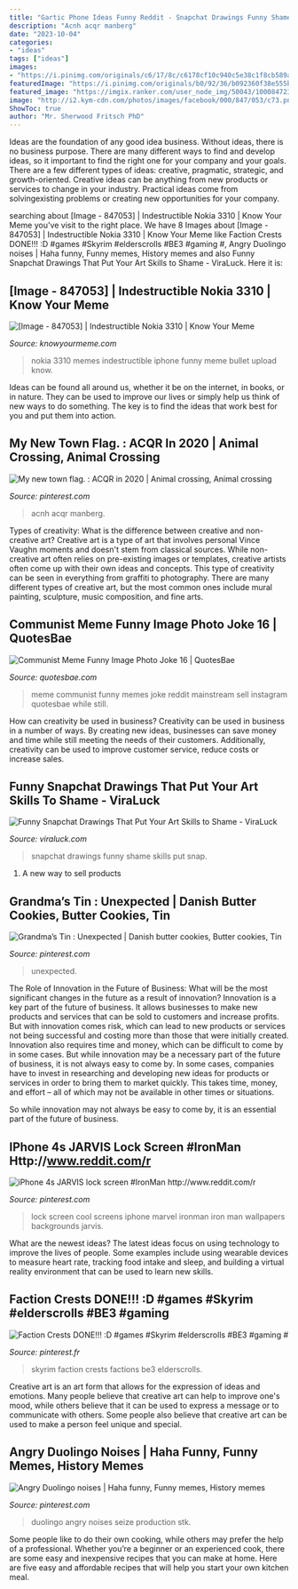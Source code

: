 ```yaml
---
title: "Gartic Phone Ideas Funny Reddit - Snapchat Drawings Funny Shame Skills Put Snap"
description: "Acnh acqr manberg"
date: "2023-10-04"
categories:
- "ideas"
tags: ["ideas"]
images:
- "https://i.pinimg.com/originals/c6/17/8c/c6178cf10c940c5e38c1f8cb589a502c.jpg"
featuredImage: "https://i.pinimg.com/originals/b0/92/36/b092360f38e555b6e2faf05317b101b8.jpg"
featured_image: "https://imgix.ranker.com/user_node_img/50043/1000847237/original/1-photo-u1?w=650&amp;q=50&amp;fm=jpg"
image: "http://i2.kym-cdn.com/photos/images/facebook/000/847/053/c73.png"
ShowToc: true
author: "Mr. Sherwood Fritsch PhD"
---
```



Ideas are the foundation of any good idea business. Without ideas, there is no business purpose. There are many different ways to find and develop ideas, so it important to find the right one for your company and your goals. There are a few different types of ideas: creative, pragmatic, strategic, and growth-oriented. Creative ideas can be anything from new products or services to change in your industry. Practical ideas come from solvingexisting problems or creating new opportunities for your company.

	

		
searching about [Image - 847053] | Indestructible Nokia 3310 | Know Your Meme you've visit to the right place. We have 8 Images about [Image - 847053] | Indestructible Nokia 3310 | Know Your Meme like Faction Crests DONE!!! :D #games #Skyrim #elderscrolls #BE3 #gaming #, Angry Duolingo noises | Haha funny, Funny memes, History memes and also Funny Snapchat Drawings That Put Your Art Skills to Shame - ViraLuck. Here it is:
		
    
## [Image - 847053] | Indestructible Nokia 3310 | Know Your Meme

<img loading=lazy src="http://i2.kym-cdn.com/photos/images/facebook/000/847/053/c73.png" onerror="this.onerror=null;this.src='https://tse2.mm.bing.net/th?id=OIP.T0omkKvULSOyBx3tTsRqBwHaJ0&amp;pid=15.1';" alt="[Image - 847053] | Indestructible Nokia 3310 | Know Your Meme">

_Source: knowyourmeme.com_

>nokia 3310 memes indestructible iphone funny meme bullet upload know. 

	

Ideas can be found all around us, whether it be on the internet, in books, or in nature. They can be used to improve our lives or simply help us think of new ways to do something. The key is to find the ideas that work best for you and put them into action.

    
## My New Town Flag. : ACQR In 2020 | Animal Crossing, Animal Crossing

<img loading=lazy src="https://i.pinimg.com/736x/ea/34/0f/ea340f50d0f7865720aa49f3ce76ed0e.jpg" onerror="this.onerror=null;this.src='https://tse4.mm.bing.net/th?id=OIP.ThlrGGSIy619yoD4lFFSuAHaEK&amp;pid=15.1';" alt="My new town flag. : ACQR in 2020 | Animal crossing, Animal crossing">

_Source: pinterest.com_

>acnh acqr manberg. 

	

Types of creativity: What is the difference between creative and non-creative art?
Creative art is a type of art that involves personal Vince Vaughn moments and doesn't stem from classical sources. While non-creative art often relies on pre-existing images or templates, creative artists often come up with their own ideas and concepts. This type of creativity can be seen in everything from graffiti to photography. There are many different types of creative art, but the most common ones include mural painting, sculpture, music composition, and fine arts.

    
## Communist Meme Funny Image Photo Joke 16 | QuotesBae

<img loading=lazy src="http://quotesbae.com/wp-content/uploads/2018/01/Communist-Meme-Funny-Image-Photo-Joke-16.jpg" onerror="this.onerror=null;this.src='https://tse2.mm.bing.net/th?id=OIP.r0A_UfVI6-XRBWD3wjJH1gHaLH&amp;pid=15.1';" alt="Communist Meme Funny Image Photo Joke 16 | QuotesBae">

_Source: quotesbae.com_

>meme communist funny memes joke reddit mainstream sell instagram quotesbae while still. 

	

How can creativity be used in business?
Creativity can be used in business in a number of ways. By creating new ideas, businesses can save money and time while still meeting the needs of their customers. Additionally, creativity can be used to improve customer service, reduce costs or increase sales.

    
## Funny Snapchat Drawings That Put Your Art Skills To Shame - ViraLuck

<img loading=lazy src="https://imgix.ranker.com/user_node_img/50043/1000847237/original/1-photo-u1?w=650&amp;q=50&amp;fm=jpg" onerror="this.onerror=null;this.src='https://tse1.mm.bing.net/th?id=OIP.xWfm9NNeIkgosYNFZ1x7DgHaLJ&amp;pid=15.1';" alt="Funny Snapchat Drawings That Put Your Art Skills to Shame - ViraLuck">

_Source: viraluck.com_

>snapchat drawings funny shame skills put snap. 

	

1. A new way to sell products

    
## Grandma’s Tin : Unexpected | Danish Butter Cookies, Butter Cookies, Tin

<img loading=lazy src="https://i.pinimg.com/originals/b0/92/36/b092360f38e555b6e2faf05317b101b8.jpg" onerror="this.onerror=null;this.src='https://tse2.mm.bing.net/th?id=OIP.GQK7D0FwzC5N8weAbG5DdgHaNK&amp;pid=15.1';" alt="Grandma’s Tin : Unexpected | Danish butter cookies, Butter cookies, Tin">

_Source: pinterest.com_

>unexpected. 

	

The Role of Innovation in the Future of Business: What will be the most significant changes in the future as a result of innovation?
Innovation is a key part of the future of business. It allows businesses to make new products and services that can be sold to customers and increase profits. But with innovation comes risk, which can lead to new products or services not being successful and costing more than those that were initially created. Innovation also requires time and money, which can be difficult to come by in some cases.
But while innovation may be a necessary part of the future of business, it is not always easy to come by. In some cases, companies have to invest in researching and developing new ideas for products or services in order to bring them to market quickly. This takes time, money, and effort – all of which may not be available in other times or situations.

So while innovation may not always be easy to come by, it is an essential part of the future of business.

    
## IPhone 4s JARVIS Lock Screen #IronMan Http://www.reddit.com/r

<img loading=lazy src="https://i.pinimg.com/originals/c6/17/8c/c6178cf10c940c5e38c1f8cb589a502c.jpg" onerror="this.onerror=null;this.src='https://tse2.mm.bing.net/th?id=OIP.xPeoAeBeNHmqSTzKB4lcTgHaLH&amp;pid=15.1';" alt="iPhone 4s JARVIS lock screen #IronMan http://www.reddit.com/r">

_Source: pinterest.com_

>lock screen cool screens iphone marvel ironman iron man wallpapers backgrounds jarvis. 

	

What are the newest ideas?
The latest ideas focus on using technology to improve the lives of people. Some examples include using wearable devices to measure heart rate, tracking food intake and sleep, and building a virtual reality environment that can be used to learn new skills.

    
## Faction Crests DONE!!! :D #games #Skyrim #elderscrolls #BE3 #gaming #

<img loading=lazy src="https://i.pinimg.com/originals/0b/3e/30/0b3e30d9e9c690212aae4a7cb510ac47.jpg" onerror="this.onerror=null;this.src='https://tse4.mm.bing.net/th?id=OIP.CXmTLZA5VEI-opNh8eAAxAHaKQ&amp;pid=15.1';" alt="Faction Crests DONE!!! :D #games #Skyrim #elderscrolls #BE3 #gaming #">

_Source: pinterest.fr_

>skyrim faction crests factions be3 elderscrolls. 

	

Creative art is an art form that allows for the expression of ideas and emotions. Many people believe that creative art can help to improve one's mood, while others believe that it can be used to express a message or to communicate with others. Some people also believe that creative art can be used to make a person feel unique and special.

    
## Angry Duolingo Noises | Haha Funny, Funny Memes, History Memes

<img loading=lazy src="https://i.pinimg.com/736x/09/7a/32/097a32343b37b684bb0c2ad2f187376c.jpg" onerror="this.onerror=null;this.src='https://tse2.mm.bing.net/th?id=OIP.5MjaF-Eo0JkBaCRNP5lhMgHaI7&amp;pid=15.1';" alt="Angry Duolingo noises | Haha funny, Funny memes, History memes">

_Source: pinterest.com_

>duolingo angry noises seize production stk. 

	

Some people like to do their own cooking, while others may prefer the help of a professional. Whether you’re a beginner or an experienced cook, there are some easy and inexpensive recipes that you can make at home. Here are five easy and affordable recipes that will help you start your own kitchen meal.

